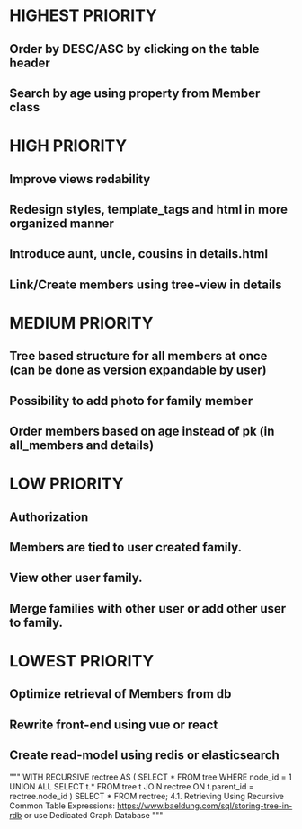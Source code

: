 # HIGHEST PRIORITY
## Order by DESC/ASC by clicking on the table header
## Search by age using property from Member class

# HIGH PRIORITY
## Improve views redability
## Redesign styles, template_tags and html in more organized manner
## Introduce aunt, uncle, cousins in details.html
## Link/Create members using tree-view in details

# MEDIUM PRIORITY
## Tree based structure for all members at once (can be done as version expandable by user)
## Possibility to add photo for family member
## Order members based on age instead of pk (in all_members and details)

# LOW PRIORITY
## Authorization
## Members are tied to user created family.
## View other user family.
## Merge families with other user or add other user to family.

# LOWEST PRIORITY
## Optimize retrieval of Members from db
## Rewrite front-end using vue or react
## Create read-model using redis or elasticsearch



"""
WITH RECURSIVE rectree AS (
  SELECT * 
    FROM tree 
   WHERE node_id = 1 
UNION ALL 
  SELECT t.* 
    FROM tree t 
    JOIN rectree
      ON t.parent_id = rectree.node_id
) SELECT * FROM rectree;
4.1. Retrieving Using Recursive Common Table Expressions: https://www.baeldung.com/sql/storing-tree-in-rdb
or use Dedicated Graph Database
"""
